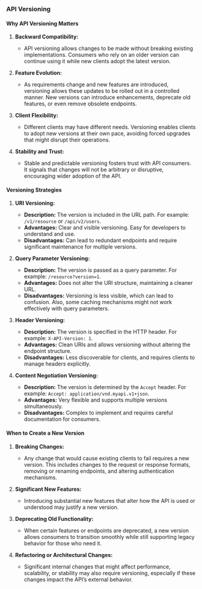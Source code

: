 ### API Versioning

#### **Why API Versioning Matters**

1. **Backward Compatibility:**

   - API versioning allows changes to be made without breaking existing implementations. Consumers who rely on an older version can continue using it while new clients adopt the latest version.

2. **Feature Evolution:**

   - As requirements change and new features are introduced, versioning allows these updates to be rolled out in a controlled manner. New versions can introduce enhancements, deprecate old features, or even remove obsolete endpoints.

3. **Client Flexibility:**

   - Different clients may have different needs. Versioning enables clients to adopt new versions at their own pace, avoiding forced upgrades that might disrupt their operations.

4. **Stability and Trust:**
   - Stable and predictable versioning fosters trust with API consumers. It signals that changes will not be arbitrary or disruptive, encouraging wider adoption of the API.

#### **Versioning Strategies**

1. **URI Versioning:**

   - **Description:** The version is included in the URL path. For example: `/v1/resource` or `/api/v2/users`.
   - **Advantages:** Clear and visible versioning. Easy for developers to understand and use.
   - **Disadvantages:** Can lead to redundant endpoints and require significant maintenance for multiple versions.

2. **Query Parameter Versioning:**

   - **Description:** The version is passed as a query parameter. For example: `/resource?version=1`.
   - **Advantages:** Does not alter the URI structure, maintaining a cleaner URL.
   - **Disadvantages:** Versioning is less visible, which can lead to confusion. Also, some caching mechanisms might not work effectively with query parameters.

3. **Header Versioning:**

   - **Description:** The version is specified in the HTTP header. For example: `X-API-Version: 1`.
   - **Advantages:** Clean URIs and allows versioning without altering the endpoint structure.
   - **Disadvantages:** Less discoverable for clients, and requires clients to manage headers explicitly.

4. **Content Negotiation Versioning:**
   - **Description:** The version is determined by the `Accept` header. For example: `Accept: application/vnd.myapi.v1+json`.
   - **Advantages:** Very flexible and supports multiple versions simultaneously.
   - **Disadvantages:** Complex to implement and requires careful documentation for consumers.

#### **When to Create a New Version**

1. **Breaking Changes:**

   - Any change that would cause existing clients to fail requires a new version. This includes changes to the request or response formats, removing or renaming endpoints, and altering authentication mechanisms.

2. **Significant New Features:**

   - Introducing substantial new features that alter how the API is used or understood may justify a new version.

3. **Deprecating Old Functionality:**

   - When certain features or endpoints are deprecated, a new version allows consumers to transition smoothly while still supporting legacy behavior for those who need it.

4. **Refactoring or Architectural Changes:**
   - Significant internal changes that might affect performance, scalability, or stability may also require versioning, especially if these changes impact the API’s external behavior.
